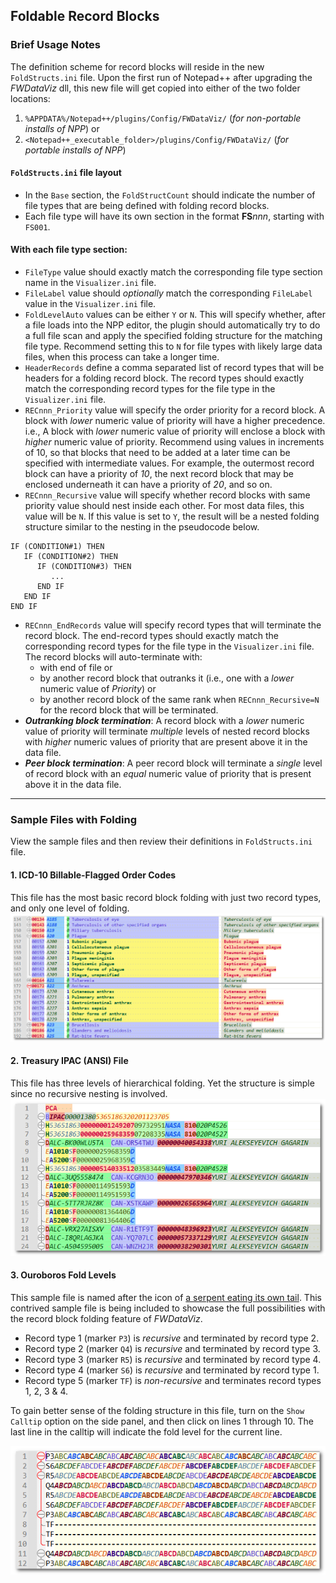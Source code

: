 ## Foldable Record Blocks
### Brief Usage Notes
The definition scheme for record blocks will reside in the new `FoldStructs.ini` file. Upon the first run of Notepad++ after upgrading the _FWDataViz_  dll, this new file will get copied into either of the two folder locations:
1. `%APPDATA%/Notepad++/plugins/Config/FWDataViz/` (_for non-portable installs of NPP_) or
2. `<Notepad++_executable_folder>/plugins/Config/FWDataViz/` (_for portable installs of NPP_)

#### `FoldStructs.ini` file layout
* In the `Base` section, the `FoldStructCount` should indicate the number of file types that are being defined with folding record blocks.
* Each file type will have its own section in the format **FS**_nnn_, starting with `FS001`.

#### With each file type section:
* `FileType` value should exactly match the corresponding file type section name in the `Visualizer.ini` file.
* `FileLabel` value should _optionally_ match the corresponding `FileLabel` value in the `Visualizer.ini` file.
* `FoldLevelAuto` values can be either `Y` or `N`. This will specify whether, after a file loads into the NPP editor, the plugin should automatically try to do a full file scan and apply the specified folding structure for the matching file type. Recommend setting this to `N` for file types with likely large data files, when this process can take a longer time.
* `HeaderRecords` define a comma separated list of record types that will be headers for a folding record block. The record types should exactly match the corresponding record types for the file type in the `Visualizer.ini` file.
* `RECnnn_Priority` value will specify the order priority for a record block. A block with _lower_ numeric value of priority will have a higher precedence. i.e., A block with _lower_ numeric value of priority will enclose a block with _higher_ numeric value of priority. Recommend using values in increments of  10, so that blocks that need to be added at a later time can be specified with intermediate values. For example, the outermost record block can have a priority of _10_, the next record block that may be enclosed underneath it can have a priority of _20_, and so on.
* `RECnnn_Recursive` value will specify whether record blocks with same priority value should nest inside each other. For most data files, this value will be `N`.  If this value is  set to `Y`, the result will be a nested folding structure similar to the nesting in the pseudocode below.
```BASIC
IF (CONDITION#1) THEN
   IF (CONDITION#2) THEN
      IF (CONDITION#3) THEN
         ...
      END IF
   END IF
END IF
```
* `RECnnn_EndRecords` value will specify record types that will terminate the record block. The end-record types should exactly match the corresponding record types for the file type in the `Visualizer.ini` file. The record blocks will auto-terminate with:
   *  with end of file or
   *  by another record block that outranks it (i.e., one with a _lower_ numeric value of _Priority_) or
   *  by another record block of the same rank when `RECnnn_Recursive=N` for the record block that will be terminated.
* **_Outranking block termination_**: A record block with a _lower_ numeric value of priority will terminate _multiple_ levels of nested record blocks with _higher_ numeric values of priority that are present above it in the data file.
*  **_Peer block termination_**: A peer record block will terminate a _single_ level of record block with an _equal_ numeric value of priority that is present above it in the data file.

---
### Sample Files with Folding
View the sample files and then review their definitions in `FoldStructs.ini` file.
#### 1. ICD-10 Billable-Flagged Order Codes
This file has the most basic record block folding with just two record types, and only one level of folding.
![image](https://raw.githubusercontent.com/shriprem/FWDataViz/master/images/foldable_orders_file.png)

#### 2. Treasury IPAC (ANSI) File
This file has three levels of hierarchical folding. Yet the structure is simple since no recursive nesting is involved.
![image](https://raw.githubusercontent.com/shriprem/FWDataViz/master/images/foldable_ipac_file.png)

#### 3. Ouroboros Fold Levels
This sample file is named after the icon of [a serpent eating its own tail](https://en.wikipedia.org/wiki/Ouroboros). This contrived sample file is being included to showcase the full possibilities with the record block folding feature of _FWDataViz_.
* Record type 1 (marker `P3`) is _recursive_ and terminated by record type 2.
* Record type 2 (marker `Q4`) is _recursive_ and terminated by record type 3.
* Record type 3 (marker `R5`) is _recursive_ and terminated by record type 4.
* Record type 4 (marker `S6`) is _recursive_ and terminated by record type 1.
* Record type 5 (marker `TF`) is _non-recursive_ and terminates record types 1, 2, 3 & 4.

To gain better sense of the folding structure in this file, turn on the `Show Calltip` option on the side panel, and then click on lines 1 through 10. The last line in the calltip will indicate the fold level for the current line.

![image](https://raw.githubusercontent.com/shriprem/FWDataViz/master/images/foldable_ouroboros_file.png)

